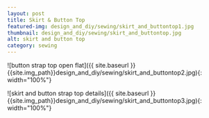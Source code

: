 ```yaml
---
layout: post
title: Skirt & Button Top
featured-img: design_and_diy/sewing/skirt_and_buttontop1.jpg
thumbnail: design_and_diy/sewing/skirt_and_buttontop.jpg
alt: skirt and button top
category: sewing
---
```


![button strap top open flat]({{ site.baseurl }}{{site.img_path}}design_and_diy/sewing/skirt_and_buttontop2.jpg){: width="100%"}

![skirt and button strap top details]({{ site.baseurl }}{{site.img_path}}design_and_diy/sewing/skirt_and_buttontop3.jpg){: width="100%"}
